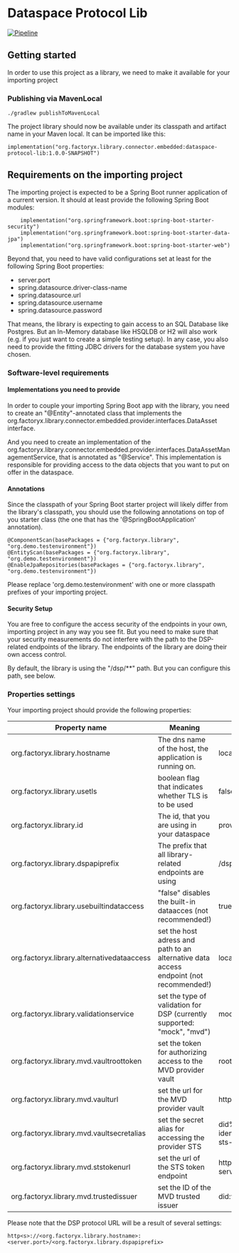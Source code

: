 # Dataspace Protocol Lib
[![Pipeline](https://github.com/factory-x-contributions/dataspace-protocol-lib/actions/workflows/pipeline.yml/badge.svg?logo=GitHub&style=flat-square)](https://github.com/factory-x-contributions/dataspace-protocol-lib/actions/workflows/pipeline.yml)

## Getting started

In order to use this project as a library, we need to make it available for your importing project

### Publishing via MavenLocal

```
./gradlew publishToMavenLocal
```

The project library should now be available under its classpath and artifact name in your Maven local. It can be imported 
like this: 

```
implementation("org.factoryx.library.connector.embedded:dataspace-protocol-lib:1.0.0-SNAPSHOT")
```

## Requirements on the importing project

The importing project is expected to be a Spring Boot runner application of a current version. It should at least provide 
the following Spring Boot modules: 

```
	implementation("org.springframework.boot:spring-boot-starter-security")
	implementation("org.springframework.boot:spring-boot-starter-data-jpa")
	implementation("org.springframework.boot:spring-boot-starter-web")
```

Beyond that, you need to have valid configurations set at least for the following Spring Boot properties:

- server.port
- spring.datasource.driver-class-name
- spring.datasource.url
- spring.datasource.username
- spring.datasource.password

That means, the library is expecting to gain access to an SQL Database like Postgres. But an In-Memory database like 
HSQLDB or H2 will also work (e.g. if you just want to create a simple testing setup). In any case, you also need to provide the 
fitting JDBC drivers for the database system you have chosen. 

### Software-level requirements

#### Implementations you need to provide
In order to couple your importing Spring Boot app with the library, you need to create an "@Entity"-annotated class that 
implements the org.factoryx.library.connector.embedded.provider.interfaces.DataAsset interface. 

And you need to create an implementation of the org.factoryx.library.connector.embedded.provider.interfaces.DataAssetManagementService, that 
is annotated as "@Service". This implementation is responsible for providing access to the data objects that you want to put 
on offer in the dataspace. 

#### Annotations
Since the classpath of your Spring Boot starter project will likely differ from the library's classpath, you should use 
the following annotations on top of you starter class (the one that has the '@SpringBootApplication' annotation). 

```
@ComponentScan(basePackages = {"org.factoryx.library", "org.demo.testenvironment"})
@EntityScan(basePackages = {"org.factoryx.library", "org.demo.testenvironment"})
@EnableJpaRepositories(basePackages = {"org.factoryx.library", "org.demo.testenvironment"})
```

Please replace 'org.demo.testenvironment' with one or more classpath prefixes of your importing project. 

#### Security Setup

You are free to configure the access security of the endpoints in your own, importing project in any way you see fit. 
But you need to make sure that your security measurements do not interfere with the path to the DSP-related endpoints of the library. 
The endpoints of the library are doing their own access control. 

By default, the library is using the "/dsp/**" path. But you can configure this path, see below. 

### Properties settings 

Your importing project should provide the following properties: 

| Property name                              | Meaning                                                                                | Default setting                                                        |
|--------------------------------------------|----------------------------------------------------------------------------------------|------------------------------------------------------------------------|
| org.factoryx.library.hostname              | The dns name of the host, the application is running on.                               | localhost                                                              |
| org.factoryx.library.usetls                | boolean flag that indicates whether TLS is to be used                                  | false                                                                  |
| org.factoryx.library.id                    | The id, that you are using in your dataspace                                           | provider                                                               |
| org.factoryx.library.dspapiprefix          | The prefix that all library-related endpoints are using                                | /dsp                                                                   |
| org.factoryx.library.usebuiltindataccess   | "false" disables the built-in dataacces (not recommended!)                             | true                                                                   | 
| org.factoryx.library.alternativedataaccess | set the host adress and path to an alternative data access endpoint (not recommended!) | localhost                                                              |
| org.factoryx.library.validationservice     | set the type of validation for DSP (currently supported: "mock", "mvd")                | mock                                                                   | 
| org.factoryx.library.mvd.vaultroottoken    | set the token for authorizing access to the MVD provider vault                         | root                                                                   | 
| org.factoryx.library.mvd.vaulturl          | set the url for the MVD provider vault                                                 | http://provider-vault:8200                                             | 
| org.factoryx.library.mvd.vaultsecretalias  | set the secret alias for accessing the provider STS                                    | did%3Aweb%3Aprovider-identityhub%253A7083%3Aprovider-sts-client-secret | 
| org.factoryx.library.mvd.ststokenurl       | set the url of the STS token endpoint                                                  | http://provider-sts-service:8082/api/sts/token                         | 
| org.factoryx.library.mvd.trustedissuer     | set the ID of the MVD trusted issuer                                                   | did:web:dataspace-issuer                                               | 



Please note that the DSP protocol URL will be a result of several settings:

```
http<s>://<org.factoryx.library.hostname>:<server.port>/<org.factoryx.library.dspapiprefix>
```





